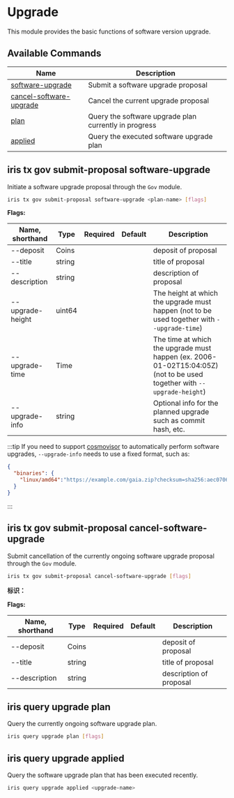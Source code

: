 # Upgrade

This module provides the basic functions of software version upgrade.

## Available Commands

| Name                                                                            | Description                                           |
| ------------------------------------------------------------------------------- | ----------------------------------------------------- |
| [software-upgrade](#iris-tx-gov-submit-proposal-software-upgrade)               | Submit a software upgrade proposal                    |
| [cancel-software-upgrade](#iris-tx-gov-submit-proposal-cancel-software-upgrade) | Cancel the current upgrade proposal                   |
| [plan](#iris-query-upgrade-plan)                                                | Query the software upgrade plan currently in progress |
| [applied](#iris-query-upgrade-applied)                                          | Query the executed software upgrade plan              |

## iris tx gov submit-proposal software-upgrade

Initiate a software upgrade proposal through the `Gov` module.

```bash
iris tx gov submit-proposal software-upgrade <plan-name> [flags]
```

**Flags:**

| Name, shorthand  | Type   | Required | Default | Description                                                                                                            |
| ---------------- | ------ | -------- | ------- | ---------------------------------------------------------------------------------------------------------------------- |
| --deposit        | Coins  |          |         | deposit of proposal                                                                                                    |
| --title          | string |          |         | title of proposal                                                                                                      |
| --description    | string |          |         | description of proposal                                                                                                |
| --upgrade-height | uint64 |          |         | The height at which the upgrade must happen (not to be used together with `--upgrade-time`)                            |
| --upgrade-time   | Time   |          |         | The time at which the upgrade must happen (ex. 2006-01-02T15:04:05Z) (not to be used together with `--upgrade-height`) |
| --upgrade-info   | string |          |         | Optional info for the planned upgrade such as commit hash, etc.                                                        |

:::tip
If you need to support [cosmovisor](#https://github.com/cosmos/cosmos-sdk/tree/master/cosmovisor) to automatically perform software upgrades, `--upgrade-info` needs to use a fixed format, such as:

```json
{
  "binaries": {
    "linux/amd64":"https://example.com/gaia.zip?checksum=sha256:aec070645fe53ee3b3763059376134f058cc337247c978add178b6ccdfb0019f"
  }
}
```

:::

## iris tx gov submit-proposal cancel-software-upgrade

Submit cancellation of the currently ongoing software upgrade proposal through the `Gov` module.

```bash
iris tx gov submit-proposal cancel-software-upgrade [flags]
```

**标识：**

**Flags:**

| Name, shorthand | Type   | Required | Default | Description             |
| --------------- | ------ | -------- | ------- | ----------------------- |
| --deposit       | Coins  |          |         | deposit of proposal     |
| --title         | string |          |         | title of proposal       |
| --description   | string |          |         | description of proposal |

## iris query upgrade plan

Query the currently ongoing software upgrade plan.

```bash
iris query upgrade plan [flags]
```

## iris query upgrade applied

Query the software upgrade plan that has been executed recently.

```bash
iris query upgrade applied <upgrade-name>
```
